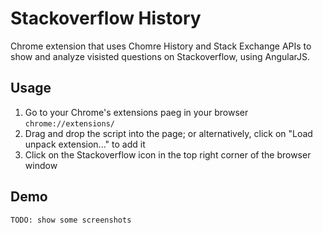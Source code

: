 # Stackoverflow History

Chrome extension that uses Chomre History and Stack Exchange APIs to show and analyze visisted questions on Stackoverflow, using AngularJS.


## Usage

1. Go to your Chrome's extensions paeg in your browser `chrome://extensions/`
2. Drag and drop the script into the page; or alternatively, click on "Load unpack extension..." to add it
3. Click on the Stackoverflow icon in the top right corner of the browser window

## Demo

`TODO: show some screenshots`






